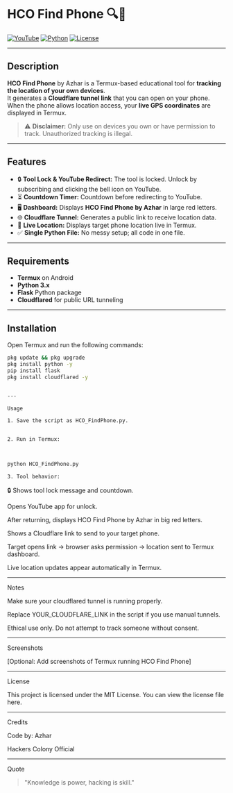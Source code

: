 # HCO Find Phone 🔍📱

[![YouTube](https://img.shields.io/badge/YouTube-Hackers_Colony_red)](https://youtube.com/@hackers_colony_tech?si=pvdCWZggTIuGb0ya)
[![Python](https://img.shields.io/badge/Python-3.x-blue)](https://www.python.org/)
[![License](https://img.shields.io/badge/License-MIT-green)](LICENSE)

---

## Description

**HCO Find Phone** by Azhar is a Termux-based educational tool for **tracking the location of your own devices**.  
It generates a **Cloudflare tunnel link** that you can open on your phone. When the phone allows location access, your **live GPS coordinates** are displayed in Termux.  

> ⚠️ **Disclaimer:** Only use on devices you own or have permission to track. Unauthorized tracking is illegal.

---

## Features

- 🔒 **Tool Lock & YouTube Redirect:** The tool is locked. Unlock by subscribing and clicking the bell icon on YouTube.  
- ⏳ **Countdown Timer:** Countdown before redirecting to YouTube.  
- 🖥️ **Dashboard:** Displays **HCO Find Phone by Azhar** in large red letters.  
- 🌐 **Cloudflare Tunnel:** Generates a public link to receive location data.  
- 📍 **Live Location:** Displays target phone location live in Termux.  
- ✅ **Single Python File:** No messy setup; all code in one file.  

---

## Requirements

- **Termux** on Android  
- **Python 3.x**  
- **Flask** Python package  
- **Cloudflared** for public URL tunneling  

---

## Installation

Open Termux and run the following commands:

```bash
pkg update && pkg upgrade
pkg install python -y
pip install flask
pkg install cloudflared -y


---

Usage

1. Save the script as HCO_FindPhone.py.


2. Run in Termux:



python HCO_FindPhone.py

3. Tool behavior:


```
🔒 Shows tool lock message and countdown.

Opens YouTube app for unlock.

After returning, displays HCO Find Phone by Azhar in big red letters.

Shows a Cloudflare link to send to your target phone.

Target opens link → browser asks permission → location sent to Termux dashboard.

Live location updates appear automatically in Termux.



---

Notes

Make sure your cloudflared tunnel is running properly.

Replace YOUR_CLOUDFLARE_LINK in the script if you use manual tunnels.

Ethical use only. Do not attempt to track someone without consent.



---

Screenshots

[Optional: Add screenshots of Termux running HCO Find Phone]


---

License

This project is licensed under the MIT License.
You can view the license file here.


---

Credits

Code by: Azhar

Hackers Colony Official



---

Quote

> "Knowledge is power, hacking is skill."
